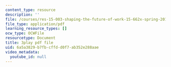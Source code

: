 ```yaml
---
content_type: resource
description: ''
file: /courses/res-15-003-shaping-the-future-of-work-15-662x-spring-2016/6a5a3829b7fbcffdd0f7ab352e288aae_mslvJdTQhHc.pdf
file_type: application/pdf
learning_resource_types: []
ocw_type: OCWFile
resourcetype: Document
title: 3play pdf file
uid: 6a5a3829-b7fb-cffd-d0f7-ab352e288aae
video_metadata:
  youtube_id: null
---
```

